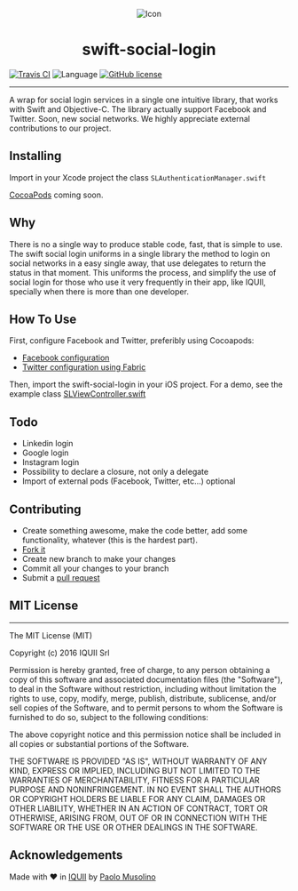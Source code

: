 
<p align="center">
  <img src="https://raw.githubusercontent.com/IQUII/swift-social-login/master/logo_swift-social-login.png" alt="Icon"/>
</p>
<H1 align="center">swift-social-login</H1>

  
  [![Travis CI](https://travis-ci.org/IQUII/swift-social-login.svg?branch=master)](https://travis-ci.org/IQUII/swift-social-login)
  ![Language](https://img.shields.io/badge/language-Swift%202-orange.svg)
  [![GitHub license](https://img.shields.io/cocoapods/l/AFNetworking.svg)]()
  
----------------------

A wrap for social login services in a single one intuitive library, that works with Swift and Objective-C.
The library actually support Facebook and Twitter. Soon, new social networks. We highly appreciate external contributions to our project.

## Installing

Import in your Xcode project the class `SLAuthenticationManager.swift`

[CocoaPods](http://cocoapods.org/) coming soon.

## Why
There is no a single way to produce stable code, fast, that is simple to use. The swift social login uniforms in a single library the method to login on social networks in a easy single away, that use delegates to return the status in that moment. This uniforms the process, and simplify the use of social login for those who use it very frequently in their app, like IQUII, specially when there is more than one developer.

## How To Use
First, configure Facebook and Twitter, preferibly using Cocoapods:

* [Facebook configuration](https://developers.facebook.com/docs/ios/getting-started)
* [Twitter configuration using Fabric](https://docs.fabric.io/ios/fabric/getting-started.html)

Then, import the swift-social-login in your iOS project.
For a demo, see the example class [SLViewController.swift](https://github.com/IQUII/swift-social-login/blob/master/SocialLogin/SLViewController.swift)


## Todo

* Linkedin login
* Google login
* Instagram login
* Possibility to declare a closure, not only a delegate
* Import of external pods (Facebook, Twitter, etc...) optional

## Contributing

* Create something awesome, make the code better, add some functionality, whatever (this is the hardest part).
* [Fork it](http://help.github.com/forking/)
* Create new branch to make your changes
* Commit all your changes to your branch
* Submit a [pull request](http://help.github.com/pull-requests/)


## MIT License
----------------
The MIT License (MIT)

Copyright (c) 2016 IQUII Srl

Permission is hereby granted, free of charge, to any person obtaining a copy
of this software and associated documentation files (the "Software"), to deal
in the Software without restriction, including without limitation the rights
to use, copy, modify, merge, publish, distribute, sublicense, and/or sell
copies of the Software, and to permit persons to whom the Software is
furnished to do so, subject to the following conditions:

The above copyright notice and this permission notice shall be included in
all copies or substantial portions of the Software.

THE SOFTWARE IS PROVIDED "AS IS", WITHOUT WARRANTY OF ANY KIND, EXPRESS OR
IMPLIED, INCLUDING BUT NOT LIMITED TO THE WARRANTIES OF MERCHANTABILITY,
FITNESS FOR A PARTICULAR PURPOSE AND NONINFRINGEMENT. IN NO EVENT SHALL THE
AUTHORS OR COPYRIGHT HOLDERS BE LIABLE FOR ANY CLAIM, DAMAGES OR OTHER
LIABILITY, WHETHER IN AN ACTION OF CONTRACT, TORT OR OTHERWISE, ARISING FROM,
OUT OF OR IN CONNECTION WITH THE SOFTWARE OR THE USE OR OTHER DEALINGS IN
THE SOFTWARE.



## Acknowledgements

Made with ❤️ in [IQUII](http://www.iquii.com) by [Paolo Musolino](https://github.com/Codeido)